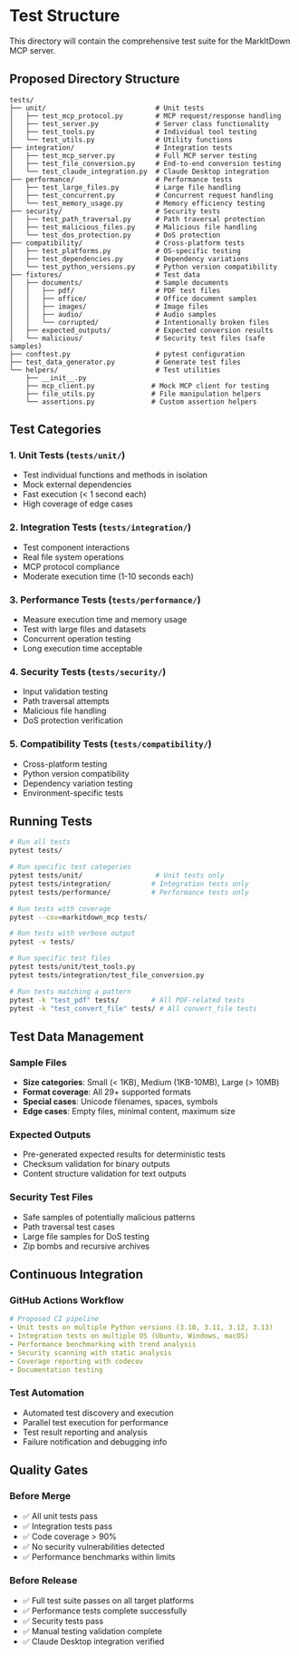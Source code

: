 # Test Structure

This directory will contain the comprehensive test suite for the MarkItDown MCP server.

## Proposed Directory Structure

```
tests/
├── unit/                           # Unit tests
│   ├── test_mcp_protocol.py        # MCP request/response handling
│   ├── test_server.py              # Server class functionality
│   ├── test_tools.py               # Individual tool testing
│   └── test_utils.py               # Utility functions
├── integration/                    # Integration tests
│   ├── test_mcp_server.py          # Full MCP server testing
│   ├── test_file_conversion.py     # End-to-end conversion testing
│   └── test_claude_integration.py  # Claude Desktop integration
├── performance/                    # Performance tests
│   ├── test_large_files.py         # Large file handling
│   ├── test_concurrent.py          # Concurrent request handling
│   └── test_memory_usage.py        # Memory efficiency testing
├── security/                       # Security tests
│   ├── test_path_traversal.py      # Path traversal protection
│   ├── test_malicious_files.py     # Malicious file handling
│   └── test_dos_protection.py      # DoS protection
├── compatibility/                  # Cross-platform tests
│   ├── test_platforms.py           # OS-specific testing
│   ├── test_dependencies.py        # Dependency variations
│   └── test_python_versions.py     # Python version compatibility
├── fixtures/                       # Test data
│   ├── documents/                  # Sample documents
│   │   ├── pdf/                    # PDF test files
│   │   ├── office/                 # Office document samples
│   │   ├── images/                 # Image files
│   │   ├── audio/                  # Audio samples
│   │   └── corrupted/              # Intentionally broken files
│   ├── expected_outputs/           # Expected conversion results
│   └── malicious/                  # Security test files (safe samples)
├── conftest.py                     # pytest configuration
├── test_data_generator.py          # Generate test files
└── helpers/                        # Test utilities
    ├── __init__.py
    ├── mcp_client.py              # Mock MCP client for testing
    ├── file_utils.py              # File manipulation helpers
    └── assertions.py              # Custom assertion helpers
```

## Test Categories

### 1. Unit Tests (`tests/unit/`)
- Test individual functions and methods in isolation
- Mock external dependencies
- Fast execution (< 1 second each)
- High coverage of edge cases

### 2. Integration Tests (`tests/integration/`)
- Test component interactions
- Real file system operations
- MCP protocol compliance
- Moderate execution time (1-10 seconds each)

### 3. Performance Tests (`tests/performance/`)
- Measure execution time and memory usage
- Test with large files and datasets
- Concurrent operation testing
- Long execution time acceptable

### 4. Security Tests (`tests/security/`)
- Input validation testing
- Path traversal attempts
- Malicious file handling
- DoS protection verification

### 5. Compatibility Tests (`tests/compatibility/`)
- Cross-platform testing
- Python version compatibility
- Dependency variation testing
- Environment-specific tests

## Running Tests

```bash
# Run all tests
pytest tests/

# Run specific test categories
pytest tests/unit/                  # Unit tests only
pytest tests/integration/          # Integration tests only
pytest tests/performance/          # Performance tests only

# Run tests with coverage
pytest --cov=markitdown_mcp tests/

# Run tests with verbose output
pytest -v tests/

# Run specific test files
pytest tests/unit/test_tools.py
pytest tests/integration/test_file_conversion.py

# Run tests matching a pattern
pytest -k "test_pdf" tests/        # All PDF-related tests
pytest -k "test_convert_file" tests/ # All convert_file tests
```

## Test Data Management

### Sample Files
- **Size categories**: Small (< 1KB), Medium (1KB-10MB), Large (> 10MB)
- **Format coverage**: All 29+ supported formats
- **Special cases**: Unicode filenames, spaces, symbols
- **Edge cases**: Empty files, minimal content, maximum size

### Expected Outputs
- Pre-generated expected results for deterministic tests
- Checksum validation for binary outputs
- Content structure validation for text outputs

### Security Test Files
- Safe samples of potentially malicious patterns
- Path traversal test cases
- Large file samples for DoS testing
- Zip bombs and recursive archives

## Continuous Integration

### GitHub Actions Workflow
```yaml
# Proposed CI pipeline
- Unit tests on multiple Python versions (3.10, 3.11, 3.12, 3.13)
- Integration tests on multiple OS (Ubuntu, Windows, macOS)
- Performance benchmarking with trend analysis
- Security scanning with static analysis
- Coverage reporting with codecov
- Documentation testing
```

### Test Automation
- Automated test discovery and execution
- Parallel test execution for performance
- Test result reporting and analysis
- Failure notification and debugging info

## Quality Gates

### Before Merge
- ✅ All unit tests pass
- ✅ Integration tests pass
- ✅ Code coverage > 90%
- ✅ No security vulnerabilities detected
- ✅ Performance benchmarks within limits

### Before Release
- ✅ Full test suite passes on all target platforms
- ✅ Performance tests complete successfully
- ✅ Security tests pass
- ✅ Manual testing validation complete
- ✅ Claude Desktop integration verified